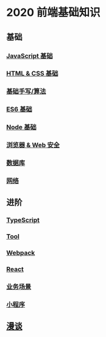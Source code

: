 # 2020 前端基础知识

## 基础

### [JavaScript 基础](./Basic/JS-Basic.md)

### [HTML & CSS 基础](./Basic/HTML-CSS.md)

### [基础手写/算法](./Basic/HandWritting.md)

### [ES6 基础](./Basic/ES6.md)

### [Node 基础](./Basic/Node.md)

### [浏览器 & Web 安全](./Basic/Browser-WebSafety.md)

### [数据库](./Basic/Database.md)

### [网络](./Basic/Network.md)

## 进阶

### [TypeScript](./Advanced/Ts.md)

### [Tool](./Advanced/Tool.md)

### [Webpack](./Advanced/Webapck.md)

### [React](./Advanced/React.md)

### [业务场景](./Advanced/Reality.md)

### [小程序](./Advanced/Mini-Program.md)

## [漫谈](./Advanced/Wonder.md)
